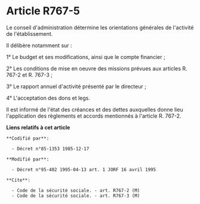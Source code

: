 # Article R767-5

Le conseil d'administration détermine les orientations générales de l'activité de l'établissement.

Il délibère notamment sur :

1° Le budget et ses modifications, ainsi que le compte financier ;

2° Les conditions de mise en oeuvre des missions prévues aux articles R. 767-2 et R. 767-3 ;

3° Le rapport annuel d'activité présenté par le directeur ;

4° L'acceptation des dons et legs.

Il est informé de l'état des créances et des dettes auxquelles donne lieu l'application des règlements et accords mentionnés
à l'article R. 767-2.

**Liens relatifs à cet article**

	**Codifié par**:

	  - Décret n°85-1353 1985-12-17

	**Modifié par**:

	  - Décret n°95-402 1995-04-13 art. 1 JORF 16 avril 1995

	**Cite**:

	  - Code de la sécurité sociale. - art. R767-2 (M)
	  - Code de la sécurité sociale. - art. R767-3 (M)
